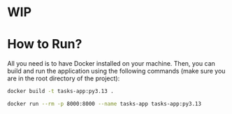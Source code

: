 # WIP

# How to Run?

All you need is to have Docker installed on your machine. Then, you can build and run the application using the following commands (make sure you are in the root directory of the project):

```bash
docker build -t tasks-app:py3.13 .
```
```bash
docker run --rm -p 8000:8000 --name tasks-app tasks-app:py3.13
```
